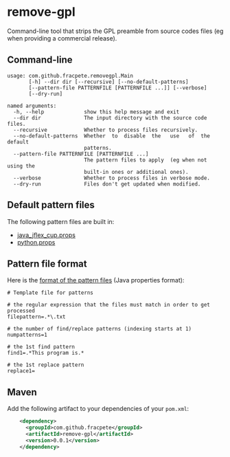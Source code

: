 # remove-gpl
Command-line tool that strips the GPL preamble from source codes files (eg when providing a commercial release).

## Command-line
```
usage: com.github.fracpete.removegpl.Main
       [-h] --dir dir [--recursive] [--no-default-patterns]
       [--pattern-file PATTERNFILE [PATTERNFILE ...]] [--verbose]
       [--dry-run]

named arguments:
  -h, --help             show this help message and exit
  --dir dir              The input directory with the source code files.
  --recursive            Whether to process files recursively.
  --no-default-patterns  Whether  to  disable  the   use   of  the  default
                         patterns.
  --pattern-file PATTERNFILE [PATTERNFILE ...]
                         The pattern files to apply  (eg when not using the
                         built-in ones or additional ones).
  --verbose              Whether to process files in verbose mode.
  --dry-run              Files don't get updated when modified.
```

## Default pattern files

The following pattern files are built in:

* [java_jflex_cup.props](src/main/resources/com/github/fracpete/removegpl/java_jflex_cup.props) 
* [python.props](src/main/resources/com/github/fracpete/removegpl/python.props) 


## Pattern file format

Here is the [format of the pattern files](src/main/resources/com/github/fracpete/removegpl/template.props) 
(Java properties format):

```properties
# Template file for patterns

# the regular expression that the files must match in order to get processed
filepattern=.*\.txt

# the number of find/replace patterns (indexing starts at 1)
numpatterns=1

# the 1st find pattern
find1=.*This program is.*

# the 1st replace pattern
replace1=
```

## Maven

Add the following artifact to your dependencies of your `pom.xml`:

```xml
    <dependency>
      <groupId>com.github.fracpete</groupId>
      <artifactId>remove-gpl</artifactId>
      <version>0.0.1</version>
    </dependency>
```
